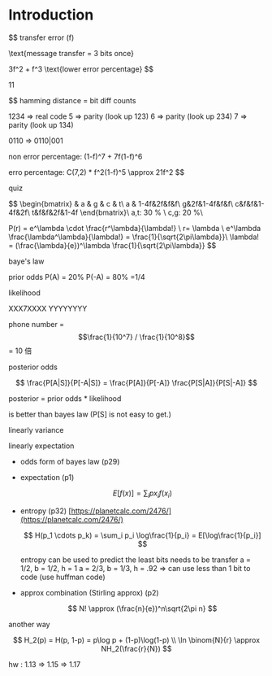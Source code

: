 # Introduction

$$
transfer error (f)

\text{message transfer = 3 bits once}

3f^2 + f^3
\text{lower error percentage}
$$

11

$$
hamming distance = bit diff counts

1234 => real code
5 => parity (look up 123)
6 => parity (look up 234)
7 => parity (look up 134)

0110 => 0110|001

non error percentage: (1-f)^7 + 7f(1-f)^6

erro percentage: C(7,2) * f^2(1-f)^5 \approx 21f^2
$$

quiz

$$
\begin{bmatrix}
 & a & g & c & t\\
a & 1-4f&2f&f&f\\
g&2f&1-4f&f&f\\
c&f&f&1-4f&2f\\
t&f&f&2f&1-4f
\end{bmatrix}\\
a,t: 30 \%
\\
c,g: 20 \%\\


P(r) = e^\lambda \cdot \frac{r^\lambda}{\lambda!} \\
r= \lambda \\
e^\lambda \frac{\lambda^\lambda}{\lambda!} = \frac{1}{\sqrt{2\pi\lambda}}\\
\lambda! = (\frac{\lambda}{e})^\lambda \frac{1}{\sqrt{2\pi\lambda}}
$$

baye's law

prior odds P\(A\) = 20% P\(-A\) = 80% =1/4

likelihood

XXX7XXXX YYYYYYYY

phone number = $$\frac{1}{10^7} / \frac{1}{10^8}$$ = 10 倍

posterior odds

$$
\frac{P[A|S]}{P[-A|S]} = \frac{P[A]}{P[-A]} \frac{P[S|A]}{P[S|-A]}
$$

posterior = prior odds \* likelihood

is better than bayes law \(P\[S\] is not easy to get.\)

linearly variance

linearly expectation

* odds form of bayes law \(p29\)
* expectation \(p1\)

  $$
  E[f(x)] = \sum_ipx_if(x_i)
  $$

* entropy \(p32\) [https://planetcalc.com/2476/](https://planetcalc.com/2476/)

  $$
  H(p_1 \cdots p_k) = \sum_i p_i \log\frac{1}{p_i} = E[\log\frac{1}{p_i}]
  $$

  entropy can be used to predict the least bits needs to be transfer a = 1/2, b = 1/2, h = 1 a = 2/3, b = 1/3, h = .92 =&gt; can use less than 1 bit to code \(use huffman code\)

* approx combination \(Stirling approx\) \(p2\)

  $$
  N! \approx (\frac{n}{e})^n\sqrt{2\pi n}
  $$

another way

$$
H_2(p) = H(p, 1-p) = p\log p + (1-p)\log(1-p) \\
\ln \binom{N}{r} \approx NH_2(\frac{r}{N})
$$

hw : 1.13 =&gt; 1.15 =&gt; 1.17

